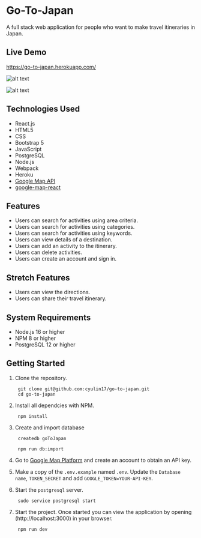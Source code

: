 # Go-To-Japan

A full stack web application for people who want to make travel itineraries in Japan.

## Live Demo

https://go-to-japan.herokuapp.com/

![alt text](https://github.com/cyulin17/go-to-japan/blob/master/server/public/images/Go-To-Japan1.gif)

![alt text](https://github.com/cyulin17/go-to-japan/blob/master/server/public/images/Go-To-Japan2.gif)

## Technologies Used

- React.js
- HTML5
- CSS
- Bootstrap 5
- JavaScript
- PostgreSQL
- Node.js
- Webpack
- Heroku
- [Google Map API](https://developers.google.com/maps/documentation)
- [google-map-react](https://www.npmjs.com/package/google-map-react)

## Features

- Users can search for activities using area criteria. 
- Users can search for activities using categories.
- Users can search for activities using keywords. 
- Users can view details of a destination. 
- Users can add an activity to the itinerary.
- Users can delete activities.
- Users can create an account and sign in.

## Stretch Features

- Users can view the directions.
- Users can share their travel itinerary.


## System Requirements

- Node.js 16 or higher
- NPM 8 or higher
- PostgreSQL 12 or higher

## Getting Started

1. Clone the repository.
   ```shell
    git clone git@github.com:cyulin17/go-to-japan.git
    cd go-to-japan
   ```

2. Install all dependcies with NPM.
   ```shell
    npm install
   ```
   
3. Create and import database
   ```shell
    createdb goToJapan
   ```
   
   ```shell
    npm run db:import
   ```
   
4. Go to [Google Map Platform](https://mapsplatform.google.com/) and create an account to obtain an API key. 

5. Make a copy of the `.env.example` named `.env`. Update the `Database name`, `TOKEN_SECRET` and add `GOOGLE_TOKEN=YOUR-API-KEY`.

6. Start the `postgresql` server.
   ```shell
    sudo service postgresql start
   ```

7. Start the project. Once started you can view the application by opening (http://localhost:3000) in your browser.

    ```shell
     npm run dev
    ```












